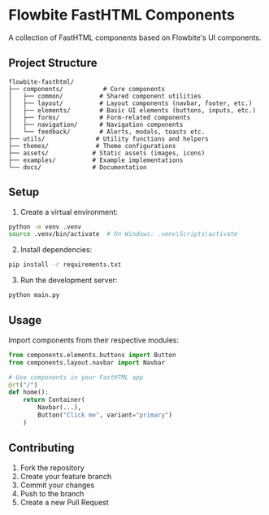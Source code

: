 # Flowbite FastHTML Components

A collection of FastHTML components based on Flowbite's UI components.

## Project Structure

```
flowbite-fasthtml/
├── components/           # Core components
│   ├── common/          # Shared component utilities
│   ├── layout/          # Layout components (navbar, footer, etc.)
│   ├── elements/        # Basic UI elements (buttons, inputs, etc.)
│   ├── forms/           # Form-related components
│   ├── navigation/      # Navigation components
│   └── feedback/        # Alerts, modals, toasts etc.
├── utils/              # Utility functions and helpers
├── themes/             # Theme configurations
├── assets/            # Static assets (images, icons)
├── examples/          # Example implementations
└── docs/              # Documentation
```

## Setup

1. Create a virtual environment:
```bash
python -m venv .venv
source .venv/bin/activate  # On Windows: .venv\Scripts\activate
```

2. Install dependencies:
```bash
pip install -r requirements.txt
```

3. Run the development server:
```bash
python main.py
```

## Usage

Import components from their respective modules:

```python
from components.elements.buttons import Button
from components.layout.navbar import Navbar

# Use components in your FastHTML app
@rt("/")
def home():
    return Container(
        Navbar(...),
        Button("Click me", variant="primary")
    )
```

## Contributing

1. Fork the repository
2. Create your feature branch
3. Commit your changes
4. Push to the branch
5. Create a new Pull Request
